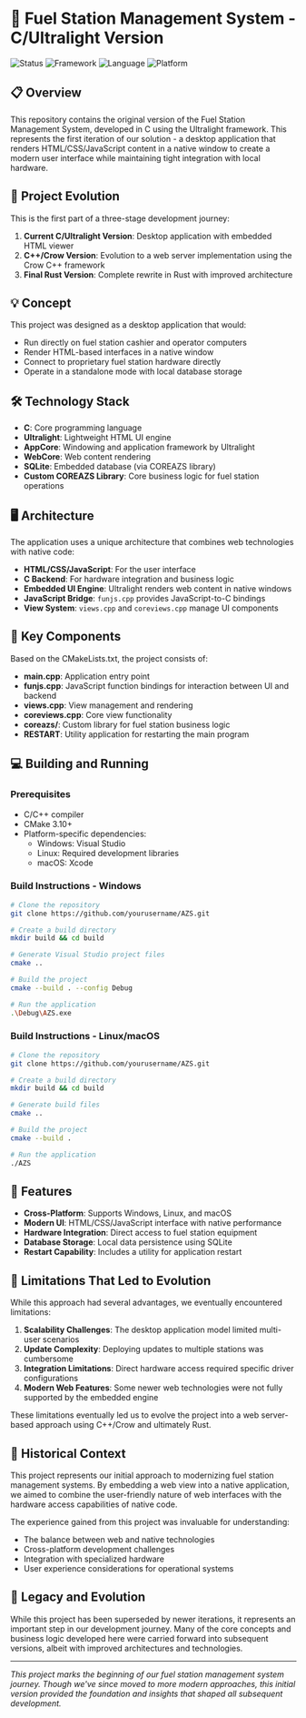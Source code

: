 # 🚗 Fuel Station Management System - C/Ultralight Version

![Status](https://img.shields.io/badge/status-archived-yellow)
![Framework](https://img.shields.io/badge/framework-Ultralight-blue)
![Language](https://img.shields.io/badge/language-C-green)
![Platform](https://img.shields.io/badge/platform-Windows%20%7C%20Linux%20%7C%20macOS-lightgrey)

## 📋 Overview

This repository contains the original version of the Fuel Station Management System, developed in C using the Ultralight framework. This represents the first iteration of our solution - a desktop application that renders HTML/CSS/JavaScript content in a native window to create a modern user interface while maintaining tight integration with local hardware.

## 🔄 Project Evolution

This is the first part of a three-stage development journey:

1. **Current C/Ultralight Version**: Desktop application with embedded HTML viewer
2. **C++/Crow Version**: Evolution to a web server implementation using the Crow C++ framework
3. **Final Rust Version**: Complete rewrite in Rust with improved architecture

## 💡 Concept

This project was designed as a desktop application that would:
- Run directly on fuel station cashier and operator computers
- Render HTML-based interfaces in a native window
- Connect to proprietary fuel station hardware directly
- Operate in a standalone mode with local database storage

## 🛠️ Technology Stack

- **C**: Core programming language
- **Ultralight**: Lightweight HTML UI engine
- **AppCore**: Windowing and application framework by Ultralight
- **WebCore**: Web content rendering
- **SQLite**: Embedded database (via COREAZS library)
- **Custom COREAZS Library**: Core business logic for fuel station operations

## 🖥️ Architecture

The application uses a unique architecture that combines web technologies with native code:

- **HTML/CSS/JavaScript**: For the user interface
- **C Backend**: For hardware integration and business logic
- **Embedded UI Engine**: Ultralight renders web content in native windows
- **JavaScript Bridge**: `funjs.cpp` provides JavaScript-to-C bindings
- **View System**: `views.cpp` and `coreviews.cpp` manage UI components

## 🔌 Key Components

Based on the CMakeLists.txt, the project consists of:

- **main.cpp**: Application entry point
- **funjs.cpp**: JavaScript function bindings for interaction between UI and backend
- **views.cpp**: View management and rendering
- **coreviews.cpp**: Core view functionality
- **coreazs/**: Custom library for fuel station business logic
- **RESTART**: Utility application for restarting the main program

## 💻 Building and Running

### Prerequisites

- C/C++ compiler
- CMake 3.10+
- Platform-specific dependencies:
  - Windows: Visual Studio
  - Linux: Required development libraries
  - macOS: Xcode

### Build Instructions - Windows

```bash
# Clone the repository
git clone https://github.com/yourusername/AZS.git

# Create a build directory
mkdir build && cd build

# Generate Visual Studio project files
cmake ..

# Build the project
cmake --build . --config Debug

# Run the application
.\Debug\AZS.exe
```

### Build Instructions - Linux/macOS

```bash
# Clone the repository
git clone https://github.com/yourusername/AZS.git

# Create a build directory
mkdir build && cd build

# Generate build files
cmake ..

# Build the project
cmake --build .

# Run the application
./AZS
```
## 🌟 Features

- **Cross-Platform**: Supports Windows, Linux, and macOS
- **Modern UI**: HTML/CSS/JavaScript interface with native performance
- **Hardware Integration**: Direct access to fuel station equipment
- **Database Storage**: Local data persistence using SQLite
- **Restart Capability**: Includes a utility for application restart

## 🧪 Limitations That Led to Evolution

While this approach had several advantages, we eventually encountered limitations:

1. **Scalability Challenges**: The desktop application model limited multi-user scenarios
2. **Update Complexity**: Deploying updates to multiple stations was cumbersome
3. **Integration Limitations**: Direct hardware access required specific driver configurations
4. **Modern Web Features**: Some newer web technologies were not fully supported by the embedded engine

These limitations eventually led us to evolve the project into a web server-based approach using C++/Crow and ultimately Rust.

## 🔮 Historical Context

This project represents our initial approach to modernizing fuel station management systems. By embedding a web view into a native application, we aimed to combine the user-friendly nature of web interfaces with the hardware access capabilities of native code.

The experience gained from this project was invaluable for understanding:
- The balance between web and native technologies
- Cross-platform development challenges
- Integration with specialized hardware
- User experience considerations for operational systems

## 📝 Legacy and Evolution

While this project has been superseded by newer iterations, it represents an important step in our development journey. Many of the core concepts and business logic developed here were carried forward into subsequent versions, albeit with improved architectures and technologies.

---

*This project marks the beginning of our fuel station management system journey. Though we've since moved to more modern approaches, this initial version provided the foundation and insights that shaped all subsequent development.*
